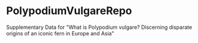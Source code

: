 # PolypodiumVulgareRepo
Supplementary Data for "What is Polypodium vulgare? Discerning disparate origins of an iconic fern in Europe and Asia"
